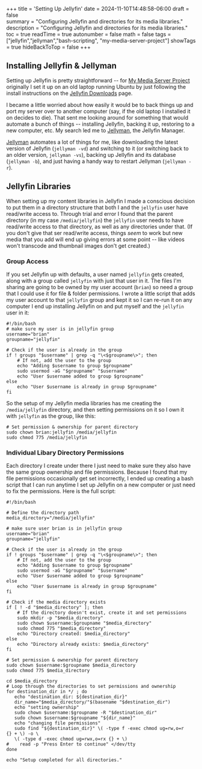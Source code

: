 +++
title = 'Setting Up Jellyfin'
date = 2024-11-10T14:48:58-06:00
draft = false   
summary = "Configuring Jellyfin and directories for its media libraries."
description = "Configuring Jellyfin and directories for its media libraries."
toc = true
readTime = true
autonumber = false
math = false
tags = ["jellyfin","jellyman","bash-scripting", "my-media-server-project"]
showTags = true
hideBackToTop = false
+++
## Installing Jellyfin & Jellyman
Setting up Jellyfin is pretty straightforward -- for [My Media Server Project](/posts/my-media-server-project/) originally I set it up on an old laptop running Ubuntu by just following the install instructions on the [Jellyfin Downloads](https://jellyfin.org/downloads/server) page.

I became a little worried about how easily it would be to back things up and port my server over to another computer (say, if the old laptop I installed it on decides to die).  That sent me looking around for something that would automate a bunch of things -- installing Jellyfin, backing it up, restoring to a new computer, etc.  My search led me to [Jellyman](https://github.com/Smiley-McSmiles/jellyman), the Jellyfin Manager.  

[Jellyman](https://github.com/Smiley-McSmiles/jellyman) automates a lot of things for me, like downloading the latest version of Jellyfin (`jellyman -vd`) and switching to it (or switching back to an older version, `jellyman -vs`), backing up Jellyfin and its database (`jellyman -b`), and just having a handy way to restart Jellyman (`jellyman -r`).

## Jellyfin Libraries
When setting up my content libraries in Jellyfin I made a conscious decision to put them in a directory structure that both I and the `jellyfin` user have read/write access to.  Through trial and error I found that the parent directory (in my case `/media/jellyfin`) the `jellyfin` user needs to have read/write access to that directory, as well as any directories under that.  (If you don't give that ser read/write access, things *seem* to work but new media that you add will end up giving errors at some point -- like videos won't transcode and thumbnail images don't get created.)

### Group Access
If you set Jellyfin up with defaults, a user named `jellyfin` gets created, along with a group called `jellyfin` with just that user in it.  The files I'm sharing are going to be owned by my user account (`brian`) so need a group that I could use it for file & folder permissions. I wrote a little script that adds my user account to that `jellyfin` group and kept it so I can re-run it on any computer I end up installing Jellyfin on and put myself and the `jellyfin` user in it: 
```
#!/bin/bash
# make sure my user is in jellyfin group
username="brian"
groupname="jellyfin"

# Check if the user is already in the group
if ! groups "$username" | grep -q "\<$groupname\>"; then
    # If not, add the user to the group
    echo "Adding $username to group $groupname"
    sudo usermod -aG "$groupname" "$username"
    echo "User $username added to group $groupname"
else
    echo "User $username is already in group $groupname"
fi
```

So the setup of my Jellyfin media libraries has me creating the `/media/jellyfin` directory, and then setting permissions on it so I own it with `jellyfin` as the group, like this: 
```
# Set permission & ownership for parent directory 
sudo chown brian:jellyfin /media/jellyfin
sudo chmod 775 /media/jellyfin
```
### Individual Libary Directory Permissions
Each directory I create under there I just need to make sure they also have the same group ownership and file permissions.  Because I found that my file permissions occasionally get set incorrectly, I ended up creating a bash script that I can run anytime I set up Jellyfin on a new computer or just need to fix the permissions. Here is the full script:
```
#!/bin/bash

# Define the directory path
media_directory="/media/jellyfin"

# make sure user brian is in jellyfin group
username="brian"
groupname="jellyfin"

# Check if the user is already in the group
if ! groups "$username" | grep -q "\<$groupname\>"; then
    # If not, add the user to the group
    echo "Adding $username to group $groupname"
    sudo usermod -aG "$groupname" "$username"
    echo "User $username added to group $groupname"
else
    echo "User $username is already in group $groupname"
fi

# Check if the media directory exists
if [ ! -d "$media_directory" ]; then
    # If the directory doesn't exist, create it and set permissions
    sudo mkdir -p "$media_directory"
    sudo chown $username:$groupname "$media_directory"
    sudo chmod 775 "$media_directory"
    echo "Directory created: $media_directory"
else
    echo "Directory already exists: $media_directory"
fi

# Set permission & ownership for parent directory 
sudo chown $username:$groupname $media_directory
sudo chmod 775 $media_directory

cd $media_directory
# Loop through the directories to set permissions and ownership
for destination_dir in */ ; do
   echo "destination_dir: ${destination_dir}"
   dir_name="$media_directory/"$(basename "$destination_dir")
   echo "setting ownership"
   sudo chown $username:$groupname -R "$destination_dir"
   sudo chown $username:$groupname "${dir_name}"
   echo "changing file permissions"
   sudo find "${destination_dir}" \( -type f -exec chmod ug=rw,o=r   {} + \) -o \
   \( -type d -exec chmod ug=rwx,o=rx {} + \)
#    read -p "Press Enter to continue" </dev/tty
done

echo "Setup completed for all directories."
```
